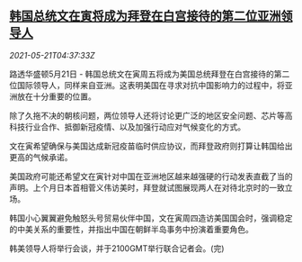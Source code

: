 <!--1621573263000-->
[韩国总统文在寅将成为拜登在白宫接待的第二位亚洲领导人](https://cn.reuters.com/article/kr-moon-us-white-house-visit-0521-idCNKCS2D20B9)
------

<div><i>2021-05-21T04:37:33Z</i></div><p>路透华盛顿5月21日 - 韩国总统文在寅周五将成为美国总统拜登在白宫接待的第二位国际领导人，同样来自亚洲。这表明美国在寻求对抗中国影响力的过程中，将亚洲放在十分重要的位置。</p><p>除了久拖不决的朝核问题，两位领导人还将讨论更广泛的地区安全问题、芯片等高科技行业合作、抵御新冠疫情、以及加强行动应对气候变化的方式。</p><p>文在寅希望确保与美国达成新冠疫苗临时供应协议，而拜登政府则打算让韩国给出更高的气候承诺。</p><p>美国政府可能还希望文在寅针对中国在亚洲地区越来越强硬的行动发表直截了当的声明。上个月日本首相菅义伟访美时，拜登就试图展现两人在对待北京时的一致立场。</p><p>韩国小心翼翼避免触怒头号贸易伙伴中国，文在寅周四造访美国国会时，强调稳定的中美关系的重要性，并指出中国在朝鲜半岛事务中扮演着重要角色。</p><p>韩美领导人将举行会谈，并于2100GMT举行联合记者会。(完)</p>
